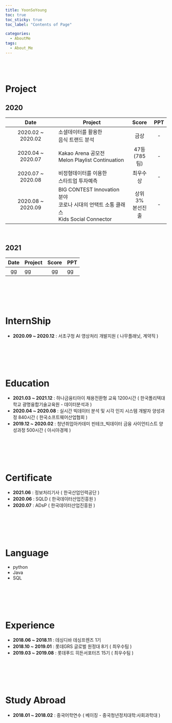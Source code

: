 ```yaml
---
title: YoonSoYoung
toc: true
toc_sticky: true
toc_label: "Contents of Page"

categories:
  - AboutMe
tags:
  - About_Me
---
```


<br><br>

# Project
## 2020

| Date | Project | Score | PPT |
|:---:|---|:---:|:---:|
| 2020.02 ~ 2020.02 | 소셜데이터를 활용한<br>음식 트랜드 분석 | 금상 | - |
| 2020.04 ~ 2020.07 | Kakao Arena 공모전<br>Melon Playlist Continuation | 47등<br>(785팀) | - |
| 2020.07 ~ 2020.08 | 비정형데이터를 이용한<br>스타트업 투자예측 | 최우수상 | - |
| 2020.08 ~ 2020.09 | BIG CONTEST Innovation 분야<br>코로나 시대의 언택트 소통 클래스<br>Kids Social Connector | 상위 3%<br>본선진출 | - |

<br>

## 2021

| Date | Project | Score | PPT |
|:---:|---|:---:|---|
| gg | gg | gg | gg |

<br><br><br><br>

# InternShip
* **2020.09 ~ 2020.12** : 서초구청 AI  영상처리 개발지원 ( 나무플래닛, 계약직 )

<br><br><br><br>

# Education
* **2021.03 ~ 2021.12** : 하나금융티아이 채용전환형 교육 1200시간 ( 한국폴리텍대학교 광명융합기술교육원 - 데이터분석과 )
* **2020.04 ~ 2020.08** : 실시간 빅데이터 분석 및 시각 인지 시스템 개발자 양성과정 840시간 ( 한국소프트웨어산업협회 )
* **2019.12 ~ 2020.02** : 청년취업아카데미 핀테크_빅데이터 금융 사이언티스트 양성과정 500시간 ( 아시아경제 )

<br><br><br><br>

# Certificate
* **2021.06** : 정보처리기사 ( 한국산업인력공단 )
* **2020.06** : SQLD ( 한국데이터산업진흥원 )
* **2020.07** : ADsP ( 한국데이터산업진흥원 )

<br><br><br><br>

# Language
* python
* Java
* SQL

<br><br><br><br>

# Experience
* **2018.06 ~ 2018.11** : 데싱디바 데싱프렌즈 1기
* **2018.10 ~ 2019.01** : 롯데GRS 글로벌 원정대 8기 ( 최우수팀 )
* **2019.03 ~ 2019.08** : 롯데푸드 히든서포터즈 15기 ( 최우수팀 )

<br><br><br><br>

# Study Abroad
* **2018.01 ~ 2018.02** : 중국어학연수 ( 베이징 - 중국청년정치대학:사회과학대 )

<br><br><br><br>
